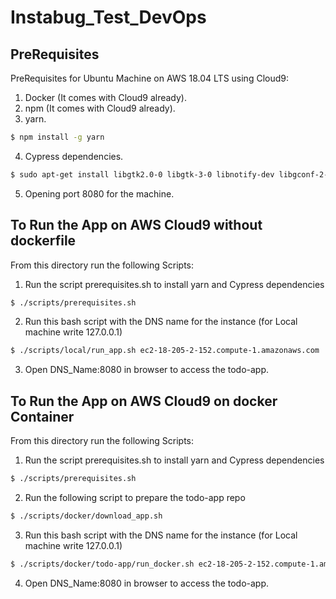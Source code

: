 # Instabug_Test_DevOps

## PreRequisites 
PreRequisites for Ubuntu Machine on AWS 18.04 LTS using Cloud9:
1. Docker (It comes with Cloud9 already).
2. npm (It comes with Cloud9 already).
3. yarn.
```sh
$ npm install -g yarn
```
4.  Cypress dependencies.
```sh
$ sudo apt-get install libgtk2.0-0 libgtk-3-0 libnotify-dev libgconf-2-4 libnss3 libxss1 libasound2 libxtst6 xauth xvfb -y
```
5. Opening port 8080 for the machine.

## To Run the App on AWS Cloud9 without dockerfile
From this directory run the following Scripts:
1. Run the script prerequisites.sh to install yarn and Cypress dependencies
```sh
$ ./scripts/prerequisites.sh
```
2. Run this bash script with the DNS name for the instance (for Local machine write 127.0.0.1)
```sh
$ ./scripts/local/run_app.sh ec2-18-205-2-152.compute-1.amazonaws.com
```
3. Open DNS_Name:8080 in browser to access the todo-app.

## To Run the App on AWS Cloud9 on docker Container
From this directory run the following Scripts:
1. Run the script prerequisites.sh to install yarn and Cypress dependencies
```sh
$ ./scripts/prerequisites.sh
```
2. Run the following script to prepare the todo-app repo
```sh
$ ./scripts/docker/download_app.sh
```
3. Run this bash script with the DNS name for the instance (for Local machine write 127.0.0.1)
```sh
$ ./scripts/docker/todo-app/run_docker.sh ec2-18-205-2-152.compute-1.amazonaws.com
```
4. Open DNS_Name:8080 in browser to access the todo-app.
